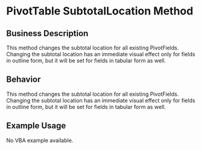 # PivotTable SubtotalLocation Method

## Business Description
This method changes the subtotal location for all existing PivotFields. Changing the subtotal location has an immediate visual effect only for fields in outline form, but it will be set for fields in tabular form as well.

## Behavior
This method changes the subtotal location for all existing PivotFields. Changing the subtotal location has an immediate visual effect only for fields in outline form, but it will be set for fields in tabular form as well.

## Example Usage
No VBA example available.